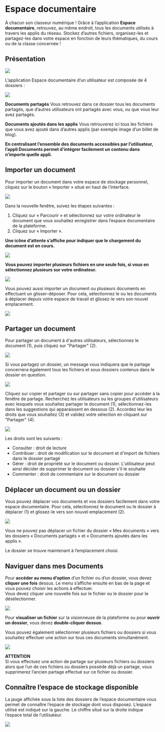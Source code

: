 # Espace documentaire

À chacun son classeur numérique ! Grâce à l’application **Espace documentaire**, retrouvez, au même endroit, tous les documents utilisés à travers les applis du réseau. Stockez d’autres fichiers, organisez-les et partagez-les dans votre espace en fonction de leurs thématiques, du cours ou de la classe concernée !

## Présentation

![](.gitbook/assets/2018-08-23_17h39_10-2%20%281%29.png)

L’application Espace documentaire d’un utilisateur est composée de 4 dossiers :

![](.gitbook/assets/espacedocone_1-menu-2.JPG)

**Documents partagés** Vous retrouvez dans ce dossier tous les documents partagés, que d’autres utilisateurs ont partagés avec vous, ou que vous leur avez partagés.

**Documents ajoutés dans les applis** Vous retrouverez ici tous les fichiers que vous avez ajouté dans d’autres applis \(par exemple image d’un billet de blog\).

**En centralisant l’ensemble des documents accessibles par l’utilisateur, l’appli Documents permet d’intégrer facilement un contenu dans n’importe quelle appli.**

## Importer un document

Pour importer un document dans votre espace de stockage personnel, cliquez sur le bouton « Importer » situé en haut de l’interface.

![](.gitbook/assets/espacedocone_2-importer-2%20%281%29.JPG)

Dans la nouvelle fenêtre, suivez les étapes suivantes :

1. Cliquez sur « Parcourir » et sélectionnez sur votre ordinateur le document que vous souhaitez enregistrer dans l’espace documentaire de la plateforme.
2. Cliquez sur « Importer ».

**Une icône d’attente s’affiche pour indiquer que le chargement du document est en cours.**

![](.gitbook/assets/espacedocone_10-1.JPG)

**Vous pouvez importer plusieurs fichiers en une seule fois, si vous en sélectionnez plusieurs sur votre ordinateur.**

![](.gitbook/assets/espacedocone_11-2%20%281%29.JPG)

Vous pouvez aussi importer un document ou plusieurs documents en effectuant un glisser-déposer. Pour cela, sélectionnez le ou les documents à déplacer depuis votre espace de travail et glissez-le vers son nouvel emplacement.

![](.gitbook/assets/espacedocone_5-glisser-deposer-1.JPG)

## Partager un document

Pour partager un document à d'autres utilisateurs, sélectionnez le document \(1\), puis cliquez sur "Partager" \(2\).

![](.gitbook/assets/2018-08-23_17h45_10-1%20%281%29.png)

Si vous partagez un dossier, un message vous indiquera que le partage concernera également tous les fichiers et sous dossiers contenus dans le dossier en question.

![](.gitbook/assets/image-6%20%281%29.png)

Cliquez sur copier et partager ou sur partager sans copier pour accéder à la fenêtre de partage. Recherchez les utilisateurs ou les groupes d'utilisateurs avec lesquels vous souhaitez partager le document \(1\), sélectionnez-les dans les suggestions qui apparaissent en dessous \(2\). Accordez leur les droits que vous souhaitez \(3\) et validez votre sélection en cliquant sur "Partager" \(4\).

![](.gitbook/assets/2018-08-23_17h48_11-2.png)

Les droits sont les suivants :

* Consulter : droit de lecture
* Contribuer : droit de modification sur le document et d'import de fichiers dans le dossier partagé
* Gérer : droit de propriété sur le document ou dossier. L'utilisateur peut ainsi décider de supprimer le document ou dossier s'il le souhaite
* Commenter : droit de commentaire sur le document ou dossier

## Déplacer un document ou un dossier

Vous pouvez déplacer vos documents et vos dossiers facilement dans votre espace documentaire. Pour cela, sélectionnez le document ou le dossier à déplacer \(1\) et glissez-le vers son nouvel emplacement \(2\).

![](.gitbook/assets/espacedocone_6-dossiers-2.JPG)

Vous ne pouvez pas déplacer un fichier du dossier « Mes documents » vers les dossiers « Documents partagés » et « Documents ajoutés dans les applis ».

Le dossier se trouve maintenant à l’emplacement choisi.

## Naviguer dans mes Documents

Pour **accéder au menu d’option** d’un fichier ou d’un dossier, vous devez **cliquer une fois** dessus. Le menu s’affiche ensuite en bas de la page et vous pouvez choisir les actions à effectuer.  
Vous devez cliquer une nouvelle fois sur le fichier ou le dossier pour le désélectionner.

![](.gitbook/assets/espacedocone_7-options-1%20%281%29.JPG)

Pour **visualiser un fichier** sur la visionneuse de la plateforme ou pour **ouvrir un dossier**, vous devez **double-cliquer dessus**.

Vous pouvez également sélectionner plusieurs fichiers ou dossiers si vous souhaitez effectuer une action sur tous ces documents simultanément.

![](.gitbook/assets/espacedocone_8-multiselection-1.JPG)

**ATTENTION**  
Si vous effectuez une action de partage sur plusieurs fichiers ou dossiers alors que l’un de ces fichiers ou dossiers possède déjà un partage, vous supprimerez l’ancien partage effectué sur ce fichier ou dossier.

## Connaître l’espace de stockage disponible

La jauge affichée sous la liste des dossiers de l’espace documentaire vous permet de connaître l’espace de stockage dont vous disposez. L’espace utilisé est indiqué sur la gauche. Le chiffre situé sur la droite indique l’espace total de l’utilisateur.

![](.gitbook/assets/espacedocone_9-1.JPG)

